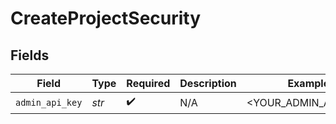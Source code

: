 # CreateProjectSecurity


## Fields

| Field                | Type                 | Required             | Description          | Example              |
| -------------------- | -------------------- | -------------------- | -------------------- | -------------------- |
| `admin_api_key`      | *str*                | :heavy_check_mark:   | N/A                  | <YOUR_ADMIN_API_KEY> |